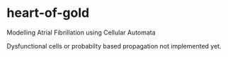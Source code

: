 # heart-of-gold
Modelling Atrial Fibrillation using Cellular Automata

Dysfunctional cells or probabilty based propagation not implemented yet.
